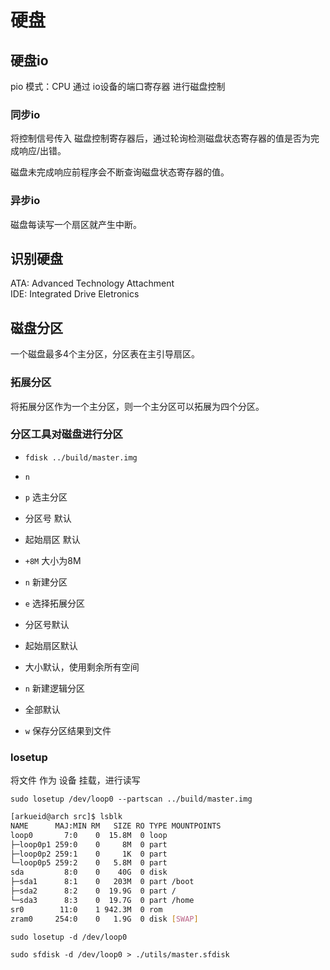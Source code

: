 # 硬盘


## 硬盘io
pio 模式：CPU 通过 io设备的端口寄存器 进行磁盘控制  

### 同步io

将控制信号传入 磁盘控制寄存器后，通过轮询检测磁盘状态寄存器的值是否为完成响应/出错。  

磁盘未完成响应前程序会不断查询磁盘状态寄存器的值。  

### 异步io
磁盘每读写一个扇区就产生中断。

## 识别硬盘
ATA: Advanced Technology Attachment  
IDE: Integrated Drive Eletronics

## 磁盘分区
一个磁盘最多4个主分区，分区表在主引导扇区。  

### 拓展分区
将拓展分区作为一个主分区，则一个主分区可以拓展为四个分区。

### 分区工具对磁盘进行分区

* `fdisk ../build/master.img`  
* `n`  
* `p` 选主分区  
* 分区号 默认
* 起始扇区 默认
* `+8M` 大小为8M

* `n` 新建分区
* `e` 选择拓展分区
* 分区号默认
* 起始扇区默认
* 大小默认，使用剩余所有空间

* `n` 新建逻辑分区
* 全部默认

* `w` 保存分区结果到文件

### losetup
将文件 作为 设备 挂载，进行读写  

`sudo losetup /dev/loop0 --partscan ../build/master.img`  

```bash
[arkueid@arch src]$ lsblk
NAME      MAJ:MIN RM   SIZE RO TYPE MOUNTPOINTS
loop0       7:0    0  15.8M  0 loop 
├─loop0p1 259:0    0     8M  0 part 
├─loop0p2 259:1    0     1K  0 part 
└─loop0p5 259:2    0   5.8M  0 part 
sda         8:0    0    40G  0 disk 
├─sda1      8:1    0   203M  0 part /boot
├─sda2      8:2    0  19.9G  0 part /
└─sda3      8:3    0  19.7G  0 part /home
sr0        11:0    1 942.3M  0 rom  
zram0     254:0    0   1.9G  0 disk [SWAP]
```

`sudo losetup -d /dev/loop0`  

`sudo sfdisk -d /dev/loop0 > ./utils/master.sfdisk`
